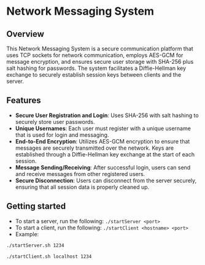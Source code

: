 # Network Messaging System

## Overview

This Network Messaging System is a secure communication platform that uses TCP sockets for network communication, employs AES-GCM for message encryption, and ensures secure user storage with SHA-256 plus salt hashing for passwords. The system facilitates a Diffie-Hellman key exchange to securely establish session keys between clients and the server.

## Features

- **Secure User Registration and Login**: Uses SHA-256 with salt hashing to securely store user passwords.
- **Unique Usernames**: Each user must register with a unique username that is used for login and messaging.
- **End-to-End Encryption**: Utilizes AES-GCM encryption to ensure that messages are securely transmitted over the network. Keys are established through a Diffie-Hellman key exchange at the start of each session.
- **Message Sending/Receiving**: After successful login, users can send and receive messages from other registered users.
- **Secure Disconnection**: Users can disconnect from the server securely, ensuring that all session data is properly cleaned up.

## Getting started

- To start a server, run the following: `./startServer <port>`
- To start a client, run the following: `./startClient <hostname> <port>`
- Example:

```bash
./startServer.sh 1234
```

```bash
./startClient.sh localhost 1234
```
